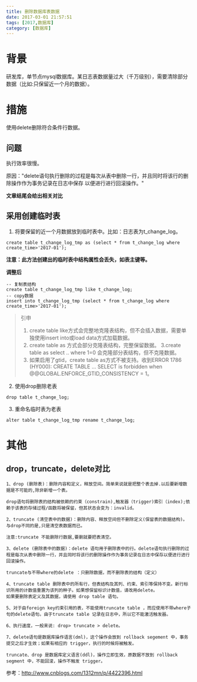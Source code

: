 ```yaml
---
title: 删除数据库表数据
date: 2017-03-01 21:57:51
tags: [2017,数据库]
category: [数据库]
---
```

# 背景
研发库，单节点mysql数据库。某日志表数据量过大（千万级别），需要清除部分数据（比如:只保留近一个月的数据）。

# 措施
使用delete删除符合条件行数据。

## 问题
执行效率很慢。

原因："delete语句执行删除的过程是每次从表中删除一行，并且同时将该行的删除操作作为事务记录在日志中保存 以便进行进行回滚操作。"

**文章结尾会给出相关对比**

<!--more-->

## 采用创建临时表
1. 将要保留的近一个月数据放到临时表中。比如：日志表为t_change_log。

```
create table t_change_log_tmp as (select * from t_change_log where create_time>'2017-01');
```

**注意：此方法创建出的临时表中结构属性会丢失，如表主键等。**

**调整后**
```
-- 复制表结构
create table t_change_log_tmp like t_change_log;
-- copy数据
insert into t_change_log_tmp (select * from t_change_log where create_time>'2017-01');
```
> 引申
> 1. create table like方式会完整地克隆表结构，但不会插入数据，需要单独使用insert into或load data方式加载数据。
> 2. create table as  方式会部分克隆表结构，完整保留数据。
> 3.create table as select .. where 1=0 会克隆部分表结构，但不克隆数据。
> 4. 如果启用了gtid，create table as方式不被支持。收到ERROR 1786 (HY000): CREATE TABLE ... SELECT is forbidden when @@GLOBAL.ENFORCE_GTID_CONSISTENCY = 1。


2. 使用drop删除老表
```
drop table t_change_log;
```

3. 重命名临时表为老表
```
alter table t_change_log_tmp rename t_change_log;
```

# 其他
## drop，truncate，delete对比

 ```
1、drop (删除表)：删除内容和定义，释放空间。简单来说就是把整个表去掉.以后要新增数据是不可能的,除非新增一个表。

drop语句将删除表的结构被依赖的约束（constrain),触发器（trigger)索引（index);依赖于该表的存储过程/函数将被保留，但其状态会变为：invalid。

2、truncate (清空表中的数据)：删除内容、释放空间但不删除定义(保留表的数据结构)。与drop不同的是,只是清空表数据而已。

注意:truncate 不能删除行数据,要删就要把表清空。

3、delete (删除表中的数据)：delete 语句用于删除表中的行。delete语句执行删除的过程是每次从表中删除一行，并且同时将该行的删除操作作为事务记录在日志中保存以便进行进行回滚操作。

truncate与不带where的delete ：只删除数据，而不删除表的结构（定义）

4、truncate table 删除表中的所有行，但表结构及其列、约束、索引等保持不变。新行标识所用的计数值重置为该列的种子。如果想保留标识计数值，请改用delete。
如果要删除表定义及其数据，请使用 drop table 语句。

5、对于由foreign key约束引用的表，不能使用truncate table ，而应使用不带where子句的delete语句。由于truncate table 记录在日志中，所以它不能激活触发器。

6、执行速度，一般来说: drop> truncate > delete。

7、delete语句是数据库操作语言(dml)，这个操作会放到 rollback segement 中，事务提交之后才生效；如果有相应的 trigger，执行的时候将被触发。

truncate、drop 是数据库定义语言(ddl)，操作立即生效，原数据不放到 rollback segment 中，不能回滚，操作不触发 trigger。
```

参考：http://www.cnblogs.com/1312mn/p/4422396.html
